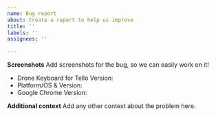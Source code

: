 ```yaml
---
name: Bug report
about: Create a report to help us improve
title: ''
labels: ''
assignees: ''

---
```


**Screenshots**
Add screenshots for the bug, so we can easily work on it!

- Drone Keyboard for Tello Version: 
- Platform/OS & Version:
- Google Chrome Version: 

**Additional context**
Add any other context about the problem here.
